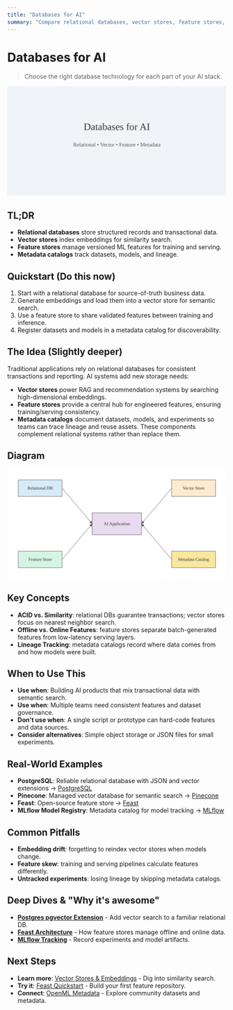 ```yaml
---
title: "Databases for AI"
summary: "Compare relational databases, vector stores, feature stores, and metadata catalogs in AI systems"
---
```


# Databases for AI

> Choose the right database technology for each part of your AI stack.

![databases for ai](/img/databases-for-ai.svg)

## TL;DR
- **Relational databases** store structured records and transactional data.
- **Vector stores** index embeddings for similarity search.
- **Feature stores** manage versioned ML features for training and serving.
- **Metadata catalogs** track datasets, models, and lineage.

## Quickstart (Do this now)
1. Start with a relational database for source-of-truth business data.
2. Generate embeddings and load them into a vector store for semantic search.
3. Use a feature store to share validated features between training and inference.
4. Register datasets and models in a metadata catalog for discoverability.

## The Idea (Slightly deeper)
Traditional applications rely on relational databases for consistent transactions and reporting. AI systems add new storage needs:
- **Vector stores** power RAG and recommendation systems by searching high-dimensional embeddings.
- **Feature stores** provide a central hub for engineered features, ensuring training/serving consistency.
- **Metadata catalogs** document datasets, models, and experiments so teams can trace lineage and reuse assets.
These components complement relational systems rather than replace them.

## Diagram
![Databases for AI Diagram](/img/diagrams/databases-for-ai.svg)

## Key Concepts
- **ACID vs. Similarity**: relational DBs guarantee transactions; vector stores focus on nearest neighbor search.
- **Offline vs. Online Features**: feature stores separate batch-generated features from low-latency serving layers.
- **Lineage Tracking**: metadata catalogs record where data comes from and how models were built.

## When to Use This
- **Use when**: Building AI products that mix transactional data with semantic search.
- **Use when**: Multiple teams need consistent features and dataset governance.
- **Don't use when**: A single script or prototype can hard-code features and data sources.
- **Consider alternatives**: Simple object storage or JSON files for small experiments.

## Real-World Examples
- **PostgreSQL**: Reliable relational database with JSON and vector extensions → [PostgreSQL](https://www.postgresql.org/)
- **Pinecone**: Managed vector database for semantic search → [Pinecone](https://www.pinecone.io/)
- **Feast**: Open-source feature store → [Feast](https://feast.dev/)
- **MLflow Model Registry**: Metadata catalog for model tracking → [MLflow](https://mlflow.org/)

## Common Pitfalls
- **Embedding drift**: forgetting to reindex vector stores when models change.
- **Feature skew**: training and serving pipelines calculate features differently.
- **Untracked experiments**: losing lineage by skipping metadata catalogs.

## Deep Dives & "Why it's awesome"
- **[Postgres pgvector Extension](https://github.com/pgvector/pgvector)** - Add vector search to a familiar relational DB.
- **[Feast Architecture](https://docs.feast.dev/)** - How feature stores manage offline and online data.
- **[MLflow Tracking](https://mlflow.org/docs/latest/tracking.html)** - Record experiments and model artifacts.

## Next Steps
- **Learn more**: [Vector Stores & Embeddings](ai-architecture-topics/vector-stores-and-embeddings.md) - Dig into similarity search.
- **Try it**: [Feast Quickstart](https://docs.feast.dev/getting-started/quickstart) - Build your first feature repository.
- **Connect**: [OpenML Metadata](https://www.openml.org/) - Explore community datasets and metadata.

